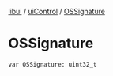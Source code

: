 [libui](../README.md) / [uiControl](README.md) / [OSSignature](-o-s-signature.md)

# OSSignature

`var OSSignature: uint32_t`

